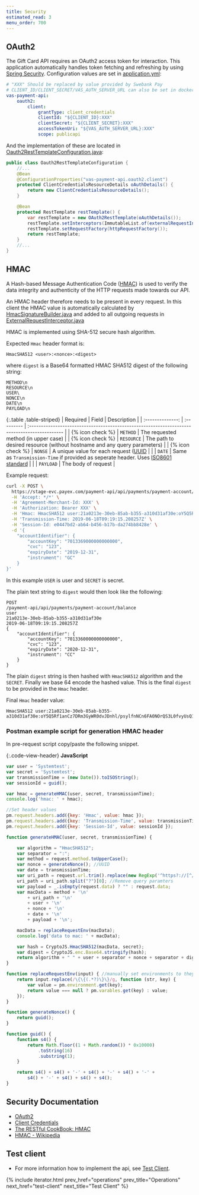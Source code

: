 ```yaml
---
title: Security
estimated_read: 3
menu_order: 700
---
```


## OAuth2

The Gift Card API requires an OAuth2 access token for interaction. This
application automatically handles token fetching and refreshing by using [Spring
Security][spring-security]. Configuration values are set in
[application.yml][application-yml]:

```yaml
# "XXX" Should be replaced by value provided by Swebank Pay
# CLIENT_ID/CLIENT_SECRET/VAS_AUTH_SERVER_URL can also be set in docker-compose.yml as environment variables if running with docker
vas-payment-api:
    oauth2:
        client:
            grantType: client_credentials
            clientId: "${CLIENT_ID}:XXX"
            clientSecret: "${CLIENT_SECRET}:XXX"
            accessTokenUri: "${VAS_AUTH_SERVER_URL}:XXX"
            scope: publicapi

```

And the implementation of these are located in
[Oauth2RestTemplateConfiguration.java][oauth-rest-java]:

```java
public class Oauth2RestTemplateConfiguration {
    //...
    @Bean
    @ConfigurationProperties("vas-payment-api.oauth2.client")
    protected ClientCredentialsResourceDetails oAuthDetails() {
        return new ClientCredentialsResourceDetails();
    }

    @Bean
    protected RestTemplate restTemplate() {
        var restTemplate = new OAuth2RestTemplate(oAuthDetails());
        restTemplate.setInterceptors(ImmutableList.of(externalRequestInterceptor()));
        restTemplate.setRequestFactory(httpRequestFactory());
        return restTemplate;
    }
    //...
}
```

## HMAC

A Hash-based Message Authentication Code ([HMAC][hmac]) is used to verify the
data integrity and authenticity of the HTTP requests made towards our API.

An HMAC header therefore needs  to be present in every request. In this client
the HMAC value is automatically calculated by
[HmacSignatureBuilder.java][hmac-signature-builder] and added to all outgoing
requests in [ExternalRequestInterceptor.java][external-request-interceptor]

HMAC is implemented using SHA-512 secure hash algorithm.

Expected `Hmac` header format is:

```text
HmacSHA512 <user>:<nonce>:<digest>
```

where `digest` is a Base64 formatted HMAC SHA512 digest of the following string:

```text
METHOD\n
RESOURCE\n
USER\
NONCE\n
DATE\n
PAYLOAD\n
```

{:.table .table-striped}
|     Required     | Field      | Description                                                                                   |
| :--------------: | :--------- | :-------------------------------------------------------------------------------------------- |
| {% icon check %} | `METHOD`   | The requested method (in upper case)                                                          |
| {% icon check %} | `RESOURCE` | The path to desired resource (without hostname and any query parameters)                      |
| {% icon check %} | `NONSE`    | A unique value for each request ([UUID][uuid]                                                 |
|                  | `DATE`     | Same as `Transmission-Time` if provided as seperate header. Uses [ISO8601 standard][iso-8601] |
|                  | `PAYLOAD`  | The body of request                                                                           |

Example request:

```bash
curl -X POST \
  https://stage-evc.payex.com/payment-api/api/payments/payment-account/balance \
  -H 'Accept: */*' \
  -H 'Agreement-Merchant-Id: XXX' \
  -H 'Authorization: Bearer XXX' \
  -H 'Hmac: HmacSHA512 user:21a0213e-30eb-85ab-b355-a310d31af30e:oY5Q5Rf1anCz7DRm3GyWR0dvJDnhl/psylfnNCn6FA0NOrQS3L0fvyUsQ1IQ9gQPeLUt9J3IM2zwoSfZpDgRJA==' \
  -H 'Transmission-Time: 2019-06-18T09:19:15.208257Z' \
  -H 'Session-Id: e0447bd2-ab64-b456-b17b-da274bb8428e' \
  -d '{
    "accountIdentifier": {
        "accountKey": "7013369000000000000",
        "cvc": "123",
        "expiryDate": "2019-12-31",
        "instrument": "GC"
    }
}'
```

In this example `USER` is user and `SECRET` is secret.

The plain text string to `digest` would then look like the following:

```text
POST
/payment-api/api/payments/payment-account/balance
user
21a0213e-30eb-85ab-b355-a310d31af30e
2019-06-18T09:19:15.208257Z
{
    "accountIdentifier": {
        "accountKey": "7013360000000000000",
        "cvc": "123",
        "expiryDate": "2020-12-31",
        "instrument": "CC"
    }
}
```

The plain `digest` string is then hashed with `HmacSHA512` algorithm and the
`SECRET`. Finally we base 64 encode the hashed value. This is the final `digest`
to be provided in the `Hmac` header.

Final `Hmac` header value:

```text
HmacSHA512 user:21a0213e-30eb-85ab-b355-a310d31af30e:oY5Q5Rf1anCz7DRm3GyWR0dvJDnhl/psylfnNCn6FA0NOrQS3L0fvyUsQ1IQ9gQPeLUt9J3IM2zwoSfZpDgRJA==
```

### Postman example script for generation HMAC header

In pre-request script copy/paste the following snippet.

{:.code-view-header}
**JavaScript**

```javascript
var user = 'Systemtest';
var secret = 'Systemtest';
var transmissionTime = (new Date()).toISOString();
var sessionId = guid();

var hmac = generateHMAC(user, secret, transmissionTime);
console.log('hmac: ' + hmac);

//Set header values
pm.request.headers.add({key: 'Hmac', value: hmac });
pm.request.headers.add({key: 'Transmission-Time', value: transmissionTime });
pm.request.headers.add({key: 'Session-Id', value: sessionId });

function generateHMAC(user, secret, transmissionTime) {

    var algorithm = "HmacSHA512";
    var separator = ":";
    var method = request.method.toUpperCase();
    var nonce = generateNonce(); //UUID
    var date = transmissionTime;
    var uri_path = request.url.trim().replace(new RegExp('^https?://[^/]+/'), '/'); // strip hostname
    uri_path = uri_path.split("?")[0]; //Remove query paramters
    var payload = _.isEmpty(request.data) ? "" : request.data;
    var macData = method + '\n'
        + uri_path + '\n'
        + user + '\n'
        + nonce + '\n'
        + date + '\n'
        + payload + '\n';

    macData = replaceRequestEnv(macData);
    console.log('data to mac: ' + macData);

    var hash = CryptoJS.HmacSHA512(macData, secret);
    var digest = CryptoJS.enc.Base64.stringify(hash);
    return algorithm + " " + user + separator + nonce + separator + digest;
}

function replaceRequestEnv(input) { //manually set environments to they are populated before hashing
    return input.replace(/\{\{(.*?)\}\}/g, function (str, key) {
        var value = pm.environment.get(key);
        return value === null ? pm.varables.get(key) : value;
    });
}

function generateNonce() {
    return guid();
}

function guid() {
    function s4() {
        return Math.floor((1 + Math.random()) * 0x10000)
            .toString(16)
            .substring(1);
    }

    return s4() + s4() + '-' + s4() + '-' + s4() + '-' +
        s4() + '-' + s4() + s4() + s4();
}
```

## Security Documentation

*   [OAuth2][oauth2]
*   [Client Credentials][client-credentials]
*   [The RESTful CookBook: HMAC][restful-cookbook-hmac]
*   [HMAC - Wikipedia][hmac]

## Test client

*   For more information how to implement the api, see
    [Test Client][test-client].

{% include iterator.html prev_href="operations"
                         prev_title="Operations"
                         next_href="test-client"
                         next_title="Test Client" %}

[application-yml]: https://github.com/SwedbankPay/vas-payment-api-client/blob/master/backend/src/main/resources/application.yml
[client-credentials]: https://www.oauth.com/oauth2-servers/access-tokens/client-credentials/
[external-request-interceptor]: https://github.com/SwedbankPay/vas-payment-api-client/blob/master/backend/src/main/java/com/swedbankpay/vas/demo/config/ExternalRequestInterceptor.java
[hmac-signature-builder]: https://github.com/SwedbankPay/vas-payment-api-client/blob/master/backend/src/main/java/com/swedbankpay/vas/demo/config/security/HmacSignatureBuilder.java
[hmac]: https://en.wikipedia.org/wiki/HMAC
[iso-8601]: https://en.wikipedia.org/wiki/ISO_8601
[oauth-rest-java]: https://github.com/SwedbankPay/vas-payment-api-client/blob/master/backend/src/main/java/com/swedbankpay/vas/demo/config/security/Oauth2RestTemplateConfiguration.java
[oauth2]: https://oauth.net/2/
[restful-cookbook-hmac]: http://restcookbook.com/Basics/loggingin/
[spring-security]: https://spring.io/projects/spring-security-oauth
[test-client]: /gift-cards/payment-client
[uuid]: https://tools.ietf.org/rfc/rfc4122.txt
